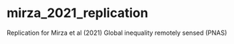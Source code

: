 # mirza_2021_replication
Replication for Mirza et al (2021) Global inequality remotely sensed (PNAS)

